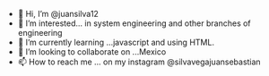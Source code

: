 - 👋 Hi, I’m @juansilva12
- 👀 I’m interested... in system engineering and other branches of engineering
- 🌱 I’m currently learning ...javascript and using HTML.
- 💞️ I’m looking to collaborate on ...Mexico
- 📫 How to reach me ... on my instagram @silvavegajuansebastian

<!---
juansilva12/juansilva12 is a ✨ special ✨ repository because its `README.md` (this file) appears on your GitHub profile.
You can click the Preview link to take a look at your changes.
--->
